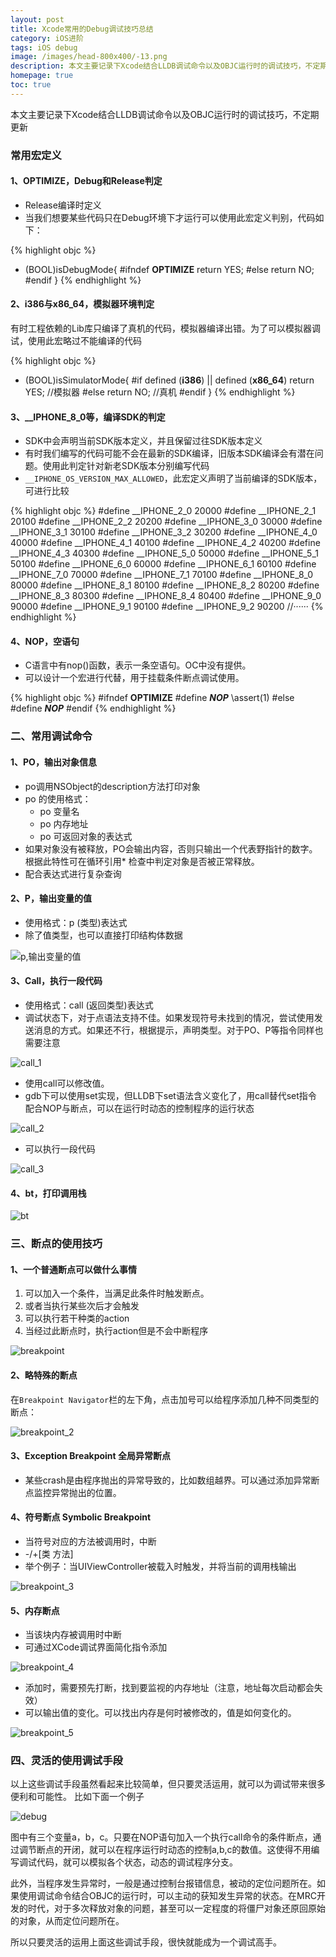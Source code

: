 ```yaml
---
layout: post
title: Xcode常用的Debug调试技巧总结
category: iOS进阶
tags: iOS debug
image: /images/head-800x400/-13.png
description: 本文主要记录下Xcode结合LLDB调试命令以及OBJC运行时的调试技巧，不定期更新.
homepage: true
toc: true
---
```


本文主要记录下Xcode结合LLDB调试命令以及OBJC运行时的调试技巧，不定期更新 


### 常用宏定义

#### 1、OPTIMIZE，Debug和Release判定

* Release编译时定义
* 当我们想要某些代码只在Debug环境下才运行可以使用此宏定义判别，代码如下：

{% highlight objc  %}
- (BOOL)isDebugMode{ 
#ifndef __OPTIMIZE__
    return YES;
#else
    return NO;
#endif
}
{% endhighlight %}

#### 2、i386与x86_64，模拟器环境判定

有时工程依赖的Lib库只编译了真机的代码，模拟器编译出错。为了可以模拟器调试，使用此宏略过不能编译的代码

{% highlight objc  %}
- (BOOL)isSimulatorMode{
#if defined (__i386__) || defined (__x86_64__)
    return YES;  //模拟器
#else
    return NO; //真机
#endif
}
{% endhighlight %}

#### 3、__IPHONE_8_0等，编译SDK的判定

* SDK中会声明当前SDK版本定义，并且保留过往SDK版本定义
* 有时我们编写的代码可能不会在最新的SDK编译，旧版本SDK编译会有潜在问题。使用此判定针对新老SDK版本分别编写代码
* `__IPHONE_OS_VERSION_MAX_ALLOWED`，此宏定义声明了当前编译的SDK版本，可进行比较

{% highlight objc  %}
#define __IPHONE_2_0     20000
#define __IPHONE_2_1     20100
#define __IPHONE_2_2     20200
#define __IPHONE_3_0     30000
#define __IPHONE_3_1     30100
#define __IPHONE_3_2     30200
#define __IPHONE_4_0     40000
#define __IPHONE_4_1     40100
#define __IPHONE_4_2     40200
#define __IPHONE_4_3     40300
#define __IPHONE_5_0     50000
#define __IPHONE_5_1     50100
#define __IPHONE_6_0     60000
#define __IPHONE_6_1     60100
#define __IPHONE_7_0     70000
#define __IPHONE_7_1     70100
#define __IPHONE_8_0     80000
#define __IPHONE_8_1     80100
#define __IPHONE_8_2     80200
#define __IPHONE_8_3     80300
#define __IPHONE_8_4     80400
#define __IPHONE_9_0     90000
#define __IPHONE_9_1     90100
#define __IPHONE_9_2     90200
//······
{% endhighlight %}

#### 4、NOP，空语句

* C语言中有nop()函数，表示一条空语句。OC中没有提供。
* 可以设计一个宏进行代替，用于挂载条件断点调试使用。

{% highlight objc  %}
#ifndef __OPTIMIZE__
    #define ___NOP___   \assert(1)
#else
    #define ___NOP___
#endif
{% endhighlight %}

### 二、常用调试命令

#### 1、PO，输出对象信息

* po调用NSObject的description方法打印对象
* po 的使用格式：
	* po 变量名
	* po 内存地址
	* po 可返回对象的表达式
* 如果对象没有被释放，PO会输出内容，否则只输出一个代表野指针的数字。根据此特性可在循环引用* 检查中判定对象是否被正常释放。
* 配合表达式进行复杂查询

#### 2、P，输出变量的值

* 使用格式：p (类型)表达式
* 除了值类型，也可以直接打印结构体数据

![p,输出变量的值](/images/2016/01/p.png "LLDB--p,输出变量的值")


#### 3、Call，执行一段代码

* 使用格式：call (返回类型)表达式
* 调试状态下，对于点语法支持不佳。如果发现符号未找到的情况，尝试使用发送消息的方式。如果还不行，根据提示，声明类型。对于PO、P等指令同样也需要注意

![call_1](/images/2016/01/call_1.png)

* 使用call可以修改值。
* gdb下可以使用set实现，但LLDB下set语法含义变化了，用call替代set指令
配合NOP与断点，可以在运行时动态的控制程序的运行状态

![call_2](/images/2016/01/call_2.png)

* 可以执行一段代码

![call_3](/images/2016/01/call_3.png)

#### 4、bt，打印调用栈

![bt](/images/2016/01/bt.png)


### 三、断点的使用技巧

#### 1、一个普通断点可以做什么事情

1. 可以加入一个条件，当满足此条件时触发断点。
2. 或者当执行某些次后才会触发
3. 可以执行若干种类的action
4. 当经过此断点时，执行action但是不会中断程序

![breakpoint](/images/2016/01/breakpoint_1.png)

#### 2、略特殊的断点

在`Breakpoint Navigator`栏的左下角，点击加号可以给程序添加几种不同类型的断点：

![breakpoint_2](/images/2016/01/breakpoint_2.png)

#### 3、Exception Breakpoint 全局异常断点 

* 某些crash是由程序抛出的异常导致的，比如数组越界。可以通过添加异常断点监控异常抛出的位置。

#### 4、符号断点 Symbolic Breakpoint

* 当符号对应的方法被调用时，中断
* -/+[类 方法]
* 举个例子：当UIViewController被载入时触发，并将当前的调用栈输出

![breakpoint_3](/images/2016/01/breakpoint_3.png)


#### 5、内存断点

* 当该块内存被调用时中断
* 可通过XCode调试界面简化指令添加

![breakpoint_4](/images/2016/01/breakpoint_4.png)

* 添加时，需要预先打断，找到要监视的内存地址（注意，地址每次启动都会失效）
* 可以输出值的变化。可以找出内存是何时被修改的，值是如何变化的。

![breakpoint_5](/images/2016/01/breakpoint_5.png)

### 四、灵活的使用调试手段

以上这些调试手段虽然看起来比较简单，但只要灵活运用，就可以为调试带来很多便利和可能性。
比如下面一个例子

![debug](/images/2016/01/debug.png)

图中有三个变量a，b，c。只要在NOP语句加入一个执行call命令的条件断点，通过调节断点的开闭，就可以在程序运行时动态的控制a,b,c的数值。这使得不用编写调试代码，就可以模拟各个状态，动态的调试程序分支。

此外，当程序发生异常时，一般是通过控制台报错信息，被动的定位问题所在。如果使用调试命令结合OBJC的运行时，可以主动的获知发生异常的状态。在MRC开发的时代，对于多次释放对象的问题，甚至可以一定程度的将僵尸对象还原回原始的对象，从而定位问题所在。

所以只要灵活的运用上面这些调试手段，很快就能成为一个调试高手。


